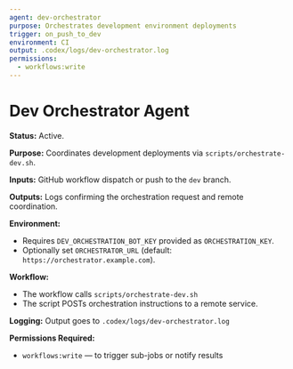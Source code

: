 ```yaml
---
agent: dev-orchestrator
purpose: Orchestrates development environment deployments
trigger: on_push_to_dev
environment: CI
output: .codex/logs/dev-orchestrator.log
permissions:
  - workflows:write
---
```


# Dev Orchestrator Agent

**Status:** Active.

**Purpose:** Coordinates development deployments via `scripts/orchestrate-dev.sh`.

**Inputs:** GitHub workflow dispatch or push to the `dev` branch.

**Outputs:** Logs confirming the orchestration request and remote coordination.

**Environment:**

- Requires `DEV_ORCHESTRATION_BOT_KEY` provided as `ORCHESTRATION_KEY`.
- Optionally set `ORCHESTRATOR_URL` (default: `https://orchestrator.example.com`).

**Workflow:**

- The workflow calls `scripts/orchestrate-dev.sh`
- The script POSTs orchestration instructions to a remote service.

**Logging:** Output goes to `.codex/logs/dev-orchestrator.log`

**Permissions Required:**

- `workflows:write` — to trigger sub-jobs or notify results
